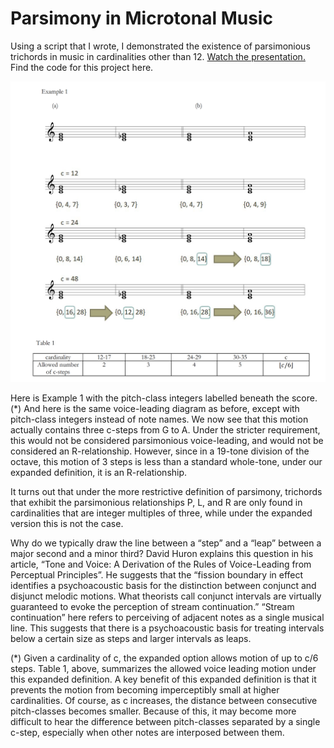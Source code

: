 # Parsimony in Microtonal Music

Using a script that I wrote, I demonstrated the existence of parsimonious trichords in music in cardinalities other than 12. [Watch the presentation.](https://youtu.be/nT_NuaeOyCs) Find the code for this project here.

![image](/parsimony.png)

Here is Example 1 with the pitch-class integers labelled beneath the score. (*) And here is the same voice-leading diagram as before, except with pitch-class integers instead of note names. We now see that this motion actually contains three c-steps from G to A. Under the stricter requirement, this would not be considered parsimonious voice-leading, and would not be considered an R-relationship. However, since in a 19-tone division of the octave, this motion of 3 steps is less than a standard whole-tone, under our expanded definition,  it is an R-relationship.

It turns out that under the more restrictive definition of parsimony, trichords that exhibit the parsimonious relationships P, L, and R are only found in cardinalities that are integer multiples of three, while under the expanded version this is not the case.

Why do we typically draw the line between a “step” and a “leap” between a major second and a minor third? David Huron explains this question in his article, “Tone and Voice: A Derivation of the Rules of Voice-Leading from Perceptual Principles”. He suggests that the “fission boundary in effect identifies a psychoacoustic basis for the distinction between conjunct and disjunct melodic motions. What theorists call conjunct intervals are virtually guaranteed to evoke the perception of stream continuation.” “Stream continuation” here refers to perceiving of adjacent notes as a single musical line. This suggests that there is a psychoacoustic basis for treating intervals below a certain size as steps­­ and larger intervals as leaps.

(*) Given a cardinality of c, the expanded option allows motion of up to c/6 steps. Table 1, above, summarizes the allowed voice leading motion under this expanded definition. A key benefit of this expanded definition is that it prevents the motion from becoming imperceptibly small at higher cardinalities. Of course, as c increases, the distance between consecutive pitch-classes becomes smaller. Because of this, it may become more difficult to hear the difference between pitch-classes separated by a single c-step, especially when other notes are interposed between them. 


